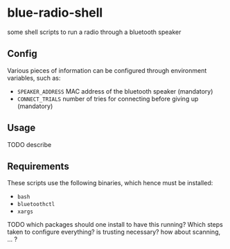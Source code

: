 # blue-radio-shell
some shell scripts to run a radio through a bluetooth speaker

## Config

Various pieces of information can be configured through environment variables,
such as:

- `SPEAKER_ADDRESS` MAC address of the bluetooth speaker (mandatory)
- `CONNECT_TRIALS` number of tries for connecting before giving up (mandatory)


## Usage

TODO describe

## Requirements

These scripts use the following binaries, which hence must be installed:

- `bash`
- `bluetoothctl`
- `xargs`

TODO which packages should one install to have this running?
Which steps taken to configure everything? is trusting necessary?
how about scanning, ... ?
